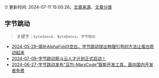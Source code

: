 :alarm_clock: 更新时间: 2024-07-11 15:00:26。[文章来源](/README.md)、[文章分类](/TAGS.md)

## 字节跳动


> 关键字：`bytedance`、`ByteDance`、`字节跳动`



- [2024-05-29-填补AlphaFold3空白，字节跳动提出物理引导的方法让蛋白质动起来](https://posts.careerengine.us/p/6656b69cafe6b16e12de1a6f) 
- [2024-07-09-字节跳动筋斗云人才计划正式启动！](https://posts.careerengine.us/p/668ccc4228ab7072e2400ffd) 
- [2024-06-27-字节跳动发布“豆包-MarsCode”智能开发工具，面向国内开发者免费](https://posts.careerengine.us/p/667ced325698a938d21fedc9) 
